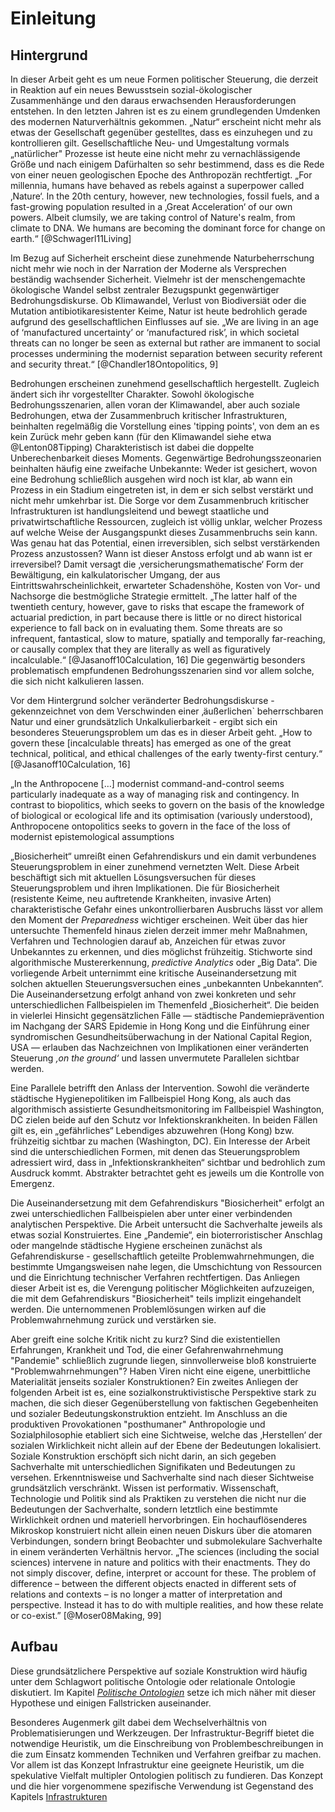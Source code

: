 # Einleitung

## Hintergrund

In dieser Arbeit geht es um neue Formen politischer Steuerung, die derzeit in Reaktion auf ein neues Bewusstsein sozial-ökologischer Zusammenhänge und den daraus erwachsenden Herausforderungen entstehen. In den letzten Jahren ist es zu einem grundlegenden Umdenken des modernen Naturverhältnis gekommen. „Natur“ erscheint nicht mehr als etwas der Gesellschaft gegenüber gestelltes, dass es einzuhegen und zu kontrollieren gilt. Gesellschaftliche Neu- und Umgestaltung vormals „natürlicher" Prozesse ist heute eine nicht mehr zu vernachlässigende Größe und nach einigem Dafürhalten so sehr bestimmend, dass es die Rede von einer neuen geologischen Epoche des Anthropozän rechtfertigt. „For millennia, humans have behaved as rebels against a superpower called ‚Nature‘. In the 20th century, however, new technologies, fossil fuels, and a fast-growing population resulted in a ‚Great Acceleration‘ of our own powers. Albeit clumsily, we are taking control of Nature's realm, from climate to DNA. We humans are becoming the dominant force for change on earth.“ [@Schwagerl11Living] 

Im Bezug auf Sicherheit erscheint diese zunehmende Naturbeherrschung nicht mehr wie noch in der Narration der Moderne als Versprechen beständig wachsender Sicherheit. Vielmehr ist der menschengemachte ökologische Wandel selbst zentraler Bezugspunkt gegenwärtiger Bedrohungsdiskurse. Ob Klimawandel, Verlust von Biodiversiät oder die Mutation antibiotikaresistenter Keime,  Natur ist heute bedrohlich gerade aufgrund des gesellschaftlichen Einflusses auf sie. „We are living in an age of ‘manufactured uncertainty’  or ‘manufactured risk’, in which societal threats can no longer be seen as external but rather are immanent to social processes undermining the modernist separation between security referent and security threat.“ [@Chandler18Ontopolitics, 9] 

Bedrohungen erscheinen zunehmend gesellschaftlich hergestellt. Zugleich ändert sich ihr vorgestellter Charakter. Sowohl ökologische Bedrohungsszenarien, allen voran der Klimawandel, aber auch soziale Bedrohungen, etwa der Zusammenbruch kritischer Infrastrukturen, beinhalten regelmäßig die Vorstellung eines 'tipping points', von dem an es kein Zurück mehr geben kann (für den Klimawandel siehe etwa @Lenton08Tipping) Charakteristisch ist dabei die doppelte Unberechenbarkeit dieses Moments. Gegenwärtige Bedrohungsszeonarien beinhalten häufig eine zweifache Unbekannte: Weder ist gesichert, wovon eine Bedrohung schließlich ausgehen wird noch ist klar, ab wann ein Prozess in ein Stadium eingetreten ist, in dem er sich selbst verstärkt und nicht mehr umkehrbar ist. Die Sorge vor dem Zusammenbruch kritischer Infrastrukturen ist handlungsleitend und bewegt staatliche und privatwirtschaftliche Ressourcen, zugleich ist völlig unklar, welcher Prozess auf welche Weise der Ausgangspunkt dieses Zusammenbruchs sein kann. Was genau hat das Potential, einen irreversiblen, sich selbst verstärkenden Prozess anzustossen? Wann ist dieser Anstoss erfolgt und ab wann ist er irreversibel? Damit versagt die ‚versicherungsmathematische‘ Form der Bewältigung, ein kalkulatorischer Umgang, der aus Eintrittswahrscheinlichkeit, erwarteter Schadenshöhe, Kosten von Vor- und Nachsorge die bestmögliche Strategie ermittelt. „The latter half of the twentieth century, however, gave to risks that escape the framework of actuarial prediction, in part because there is little or no direct historical experience to fall back on in evaluating them. Some threats are so infrequent, fantastical, slow to mature, spatially and temporally far-reaching, or causally complex that they are literally as well as figuratively incalculable.“ [@Jasanoff10Calculation, 16] 
Die gegenwärtig besonders problematisch empfundenen Bedrohungsszenarien sind vor allem solche, die sich nicht kalkulieren lassen.  

Vor dem Hintergrund solcher veränderter Bedrohungsdiskurse - gekennzeichnet von dem Verschwinden einer ‚äußerlichen` beherrschbaren Natur und einer grundsätzlich Unkalkulierbarkeit - ergibt sich ein besonderes Steuerungsproblem um das es in dieser Arbeit geht. „How to govern these [incalculable threats] has emerged as one of the great technical, political, and ethical challenges of the early twenty-first century.“ [@Jasanoff10Calculation, 16] 


 „In the Anthropocene […] modernist command-and-control seems particularly inadequate as a way of managing risk and contingency. In contrast to biopolitics, which seeks to govern on the basis of the knowledge of biological or ecological life and its optimisation (variously understood), Anthropocene ontopolitics seeks to govern in the face of the loss of modernist epistemological assumptions 


„Biosicherheit“ umreißt einen Gefahrendiskurs und ein damit verbundenes Steuerungsproblem in einer zunehmend vernetzten Welt. Diese Arbeit beschäftigt sich mit aktuellen Lösungsversuchen für dieses Steuerungsproblem und ihren Implikationen. Die für Biosicherheit (resistente Keime, neu auftretende Krankheiten, invasive Arten) charakteristische Gefahr eines unkontrollierbaren Ausbruchs  lässt vor allem den Moment der _Preparedness_ wichtiger erscheinen. Weit über das hier untersuchte Themenfeld hinaus zielen derzeit immer mehr Maßnahmen, Verfahren und Technologien darauf ab, Anzeichen für etwas zuvor Unbekanntes zu erkennen, und dies möglichst frühzeitig. Stichworte sind algorithmische Mustererkennung, _predictive Analytics_  oder „Big Data“. Die vorliegende Arbeit unternimmt eine kritische Auseinandersetzung mit solchen aktuellen Steuerungsversuchen eines „unbekannten Unbekannten“. Die Auseinandersetzung erfolgt anhand von zwei konkreten und sehr unterschiedlichen Fallbeispielen im Themenfeld „Biosicherheit“. Die beiden in vielerlei Hinsicht gegensätzlichen Fälle — städtische Pandemieprävention im Nachgang der SARS Epidemie in Hong Kong und die Einführung einer syndromischen Gesundheitsüberwachung in der National Capital Region, USA  — erlauben das Nachzeichnen von Implikationen einer veränderten Steuerung _‚on the ground‘_ und lassen unvermutete Parallelen sichtbar werden.

Eine Parallele betrifft den Anlass der Intervention. Sowohl die veränderte städtische Hygienepolitiken im Fallbeispiel Hong Kong, als auch das algorithmisch assistierte  Gesundheitsmonitoring im Fallbeispiel Washington, DC zielen beide auf den Schutz vor Infektionskrankheiten. In beiden Fällen gilt es, ein „gefährliches“ Lebendiges abzuwehren (Hong Kong) bzw. frühzeitig sichtbar zu machen (Washington, DC). Ein Interesse der Arbeit sind die unterschiedlichen Formen, mit denen das Steuerungsproblem adressiert wird, dass in „Infektionskrankheiten“ sichtbar und bedrohlich zum Ausdruck kommt. Abstrakter betrachtet geht es jeweils um die Kontrolle von Emergenz. 

Die Auseinandersetzung mit dem Gefahrendiskurs "Biosicherheit" erfolgt an zwei unterschiedlichen Fallbeispielen aber unter einer verbindenden analytischen Perspektive. Die Arbeit untersucht die Sachverhalte jeweils als etwas sozial Konstruiertes. Eine „Pandemie“, ein bioterroristischer Anschlag oder mangelnde städtische Hygiene erscheinen zunächst als Gefahrendiskurse -  gesellschaftlich geteilte Problemwahrnehmungen, die bestimmte Umgangsweisen nahe legen, die Umschichtung von Ressourcen und die Einrichtung technischer Verfahren rechtfertigen. Das Anliegen dieser Arbeit ist es, die Verengung  politischer Möglichkeiten aufzuzeigen, die mit dem Gefahrendiskurs "Biosicherheit" teils implizit eingehandelt werden. Die unternommenen Problemlösungen wirken auf die Problemwahrnehmung zurück und verstärken sie.  

Aber greift eine solche Kritik nicht zu kurz? Sind die existentiellen Erfahrungen, Krankheit und Tod, die einer Gefahrenwahrnehmung "Pandemie" schließlich zugrunde liegen, sinnvollerweise bloß konstruierte "Problemwahrnehmungen"? Haben Viren nicht eine eigene, unerbittliche Materialität jenseits sozialer Konstruktionen? Ein zweites Anliegen der folgenden Arbeit ist es, eine sozialkonstruktivistische Perspektive stark zu machen, die sich dieser Gegenüberstellung von faktischen Gegebenheiten und sozialer Bedeutungskonstruktion entzieht. Im Anschluss an die produktiven Provokationen "posthumaner" Anthropologie und Sozialphilosophie etabliert sich eine Sichtweise, welche das ‚Herstellen‘ der sozialen Wirklichkeit nicht allein auf der Ebene der Bedeutungen lokalisiert. Soziale Konstruktion erschöpft sich nicht darin, an sich gegeben Sachverhalte mit unterschiedlichen Signifikaten und Bedeutungen zu versehen. Erkenntnisweise und Sachverhalte sind nach dieser Sichtweise grundsätzlich verschränkt. Wissen ist performativ. Wissenschaft, Technologie und Politik sind als Praktiken zu verstehen die nicht nur die Bedeutungen der Sachverhalte, sondern letztlich eine bestimmte Wirklichkeit ordnen und materiell hervorbringen. Ein hochauflösenderes Mikroskop konstruiert nicht allein einen neuen Diskurs über die atomaren Verbindungen, sondern bringt Beobachter und submolekulare Sachverhalte in einem veränderten Verhältnis hervor.
„The sciences (including the social sciences) intervene in nature and politics with their enactments. They do not simply discover, define, interpret or account for these. The problem of difference – between the different objects enacted in different sets of relations and contexts – is no longer a matter of interpretation and perspective. Instead it has to do with multiple realities, and how these relate or co-exist.” [@Moser08Making, 99] 

## Aufbau

Diese grundsätzlichere Perspektive auf soziale Konstruktion wird häufig unter dem Schlagwort politische Ontologie oder relationale Ontologie diskutiert. Im Kapitel _[Politische Ontologien](#politische-ontologien)_ setze ich mich näher mit dieser Hypothese und einigen Fallstricken auseinander.  


Besonderes Augenmerk gilt dabei dem Wechselverhältnis von Problematisierungen und Werkzeugen. Der Infrastruktur-Begriff bietet die notwendige Heuristik, um die Einschreibung von Problembeschreibungen in die zum Einsatz kommenden Techniken und Verfahren greifbar zu machen. Vor allem ist das Konzept Infrastruktur eine geeignete Heuristik, um die spekulative Vielfalt multipler Ontologien politisch zu fundieren. Das  Konzept und die hier vorgenommene spezifische Verwendung ist Gegenstand des Kapitels [Infrastrukturen](#infrastrukturen)

